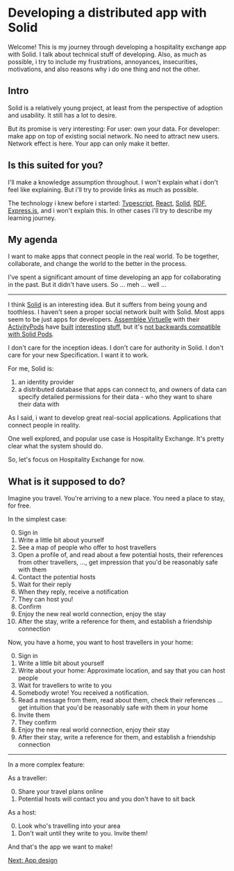 # Developing a distributed app with Solid

Welcome! This is my journey through developing a hospitality exchange app with Solid. I talk about technical stuff of developing. Also, as much as possible, i try to include my frustrations, annoyances, insecurities, motivations, and also reasons why i do one thing and not the other.

## Intro

Solid is a relatively young project, at least from the perspective of adoption and usability. It still has a lot to desire.

But its promise is very interesting: For user: own your data. For developer: make app on top of existing social network. No need to attract new users. Network effect is here. Your app can only make it better.

## Is this suited for you?

I'll make a knowledge assumption throughout. I won't explain what i don't feel like explaining. But i'll try to provide links as much as possible.

The technology i knew before i started: [Typescript](https://www.typescriptlang.org/), [React](https://reactjs.org/), [Solid](https://solidproject.org/), [RDF](https://www.w3.org/TR/rdf11-concepts/#data-model), [Express.js](https://expressjs.com/), and i won't explain this. In other cases i'll try to describe my learning journey.

## My agenda

I want to make apps that connect people in the real world. To be together, collaborate, and change the world to the better in the process.

I've spent a significant amount of time developing an app for collaborating in the past. But it didn't have users. So ... meh ... well ...

---

I think [Solid](https://solidproject.org/) is an interesting idea. But it suffers from being young and toothless. I haven't seen a proper social network built with Solid. Most apps seem to be just apps for developers. [Assemblée Virtuelle](https://www.virtual-assembly.org/) with their [ActivityPods](https://github.com/assemblee-virtuelle/activitypods) have [built](https://lescheminsdelatransition.org/) [interesting](https://www.virtual-assembly.org/semapps-2/) [stuff](https://www.virtual-assembly.org/siti-2/), but it's [not backwards compatible with Solid Pods](https://forum.solidproject.org/t/activitypods-adding-intelligence-to-solid-pods-with-activitypub/4962/12).

I don't care for the inception ideas. I don't care for authority in Solid. I don't care for your new Specification. I want it to work.

For me, Solid is:

1. an identity provider
2. a distributed database that apps can connect to, and owners of data can specify detailed permissions for their data - who they want to share their data with

As I said, i want to develop great real-social applications. Applications that connect people in reality.

One well explored, and popular use case is Hospitality Exchange. It's pretty clear what the system should do.

So, let's focus on Hospitality Exchange for now.

## What is it supposed to do?

Imagine you travel. You're arriving to a new place. You need a place to stay, for free.

In the simplest case:

0. Sign in
0. Write a little bit about yourself
0. See a map of people who offer to host travellers
0. Open a profile of, and read about a few potential hosts, their references from other travellers, ..., get impression that you'd be reasonably safe with them
0. Contact the potential hosts
0. Wait for their reply
0. When they reply, receive a notification
0. They can host you!
0. Confirm
0. Enjoy the new real world connection, enjoy the stay
0. After the stay, write a reference for them, and establish a friendship connection

Now, you have a home, you want to host travellers in your home:

0. Sign in
0. Write a little bit about yourself
0. Write about your home: Approximate location, and say that you can host people
0. Wait for travellers to write to you
0. Somebody wrote! You received a notification. 
0. Read a message from them, read about them, check their references ... get intuition that you'd be reasonably safe with them in your home
0. Invite them
0. They confirm
0. Enjoy the new real world connection, enjoy their stay
0. After their stay, write a reference for them, and establish a friendship connection

---

In a more complex feature:

As a traveller:

0. Share your travel plans online
0. Potential hosts will contact you and you don't have to sit back

As a host:

0. Look who's travelling into your area
0. Don't wait until they write to you. Invite them!

And that's the app we want to make!

[Next: App design](app-design.md)
